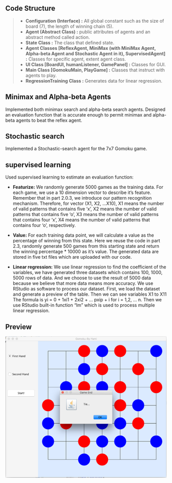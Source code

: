 
## Code Structure
>
> + **Configuration (Interface) :** All global constant such as the size of board (7), the length of winning chain (5).
> + **Agent (Abstract Class) :** public attributes of agents and an abstract method called action.
> + **State Class :** The class that defined state.
> + **Agent Classes [ReflexAgent, MiniMax (with MiniMax Agent, Alpha-beta Agent and Stochastic Agent in it), SupervisedAgent] :** Classes for specific agent, extent agent class.
> + **UI Class [BoardUI, humanListener, GamePanel] :** Classes for GUI.
> + **Main Class [GomokuMain, PlayGame] :** Classes that instruct with agents to play.
> + **RegressionTraining Class :** Generates data for linear regression.

## Minimax and Alpha-beta Agents
Implemented both minimax search and alpha-beta search agents. Designed an evaluation function that is accurate enough to permit minimax and alpha-beta agents to beat the reflex agent. 

## Stochastic search
Implemented a Stochastic-search agent for the 7x7 Gomoku game. 

## supervised learning
Used supervised learning to estimate an evaluation function: 

 + **Featurize:** 
 We randomly generate 5000 games as the training data. For each game, we use a 10 dimension vector to describe it’s feature. Remember that in part 2.0.3, we introduce our pattern recognition mechanism. Therefore, for vector (X1, X2, ...X10), X1 means the number of valid patterns that contains five ‘x’, X2 means the number of valid patterns that contains five ‘o’, X3 means the number of valid patterns that contains four ‘x’, X4 means the number of valid patterns that contains four ‘o’, respectively.

 + **Value:** 
For each training data point, we will calculate a value as the percentage of winning from this state. Here we reuse the code in part 2.3, randomly generate 500 games from this starting state and return the winning percentage * 10000 as it’s value. The generated data are stored in five txt files which are uploaded with our code. 

 + **Linear regression:** 
We use linear regression to find the coefficient of the variables, we have generated three datasets which contains 100, 1000, 5000 rows of data. And we choose to use the result of 5000 data because we believe that more data means more accuracy. 
We use RStudio as software to process our dataset. First, we load the dataset and generate a preview of the table. Then we can see variables X1 to X11
The formula is yi = 0 + 1xi1 + 2xi2 + ... pxip + i for i = 1,2, ... n.
Then we use RStudio built-in function “lm” which is used to process multiple linear regression. 


## Preview
![Preview](https://raw.githubusercontent.com/ForestCold/Images/master/Screen%20Shot%202018-03-11%20at%201.15.13%20AM.png)
